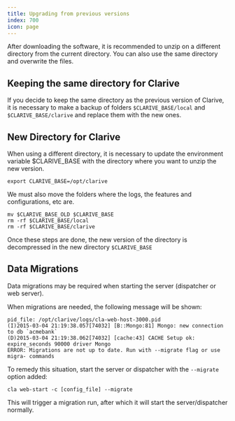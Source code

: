 ```yaml
---
title: Upgrading from previous versions
index: 700
icon: page
---
```


After downloading the software, it is recommended to unzip on a different directory from the current directory.  You can
also use the same directory and overwrite the files.

## Keeping the same directory for Clarive

If you decide to keep the same directory as the previous version of Clarive, it is necessary to make a backup of folders
`$CLARIVE_BASE/local` and `$CLARIVE_BASE/clarive` and replace them with the new ones.

## New Directory for Clarive

When using a different directory, it is necessary to update the environment variable $CLARIVE_BASE with the directory
where you want to unzip the new version.

    export CLARIVE_BASE=/opt/clarive

We must also move the folders where the logs, the features and configurations, etc are.

    mv $CLARIVE_BASE_OLD $CLARIVE_BASE
    rm -rf $CLARIVE_BASE/local
    rm -rf $CLARIVE_BASE/clarive

Once these steps are done, the new version of the directory is decompressed in the new directory `$CLARIVE_BASE`

## Data Migrations

Data migrations may be required when starting the server (dispatcher or web server).

When migrations are needed, the following message will be shown:

    pid_file: /opt/clarive/logs/cla-web-host-3000.pid
    (I)2015-03-04 21:19:38.057[74032] [B::Mongo:81] Mongo: new connection to db `acmebank`
    (D)2015-03-04 21:19:38.062[74032] [cache:43] CACHE Setup ok: expire_seconds 90000 driver Mongo
    ERROR: Migrations are not up to date. Run with --migrate flag or use migra- commands

To remedy this situation, start the server or dispatcher with the `--migrate` option added:

    cla web-start -c [config_file] --migrate

This will trigger a migration run, after which it will start the server/dispatcher normally.
